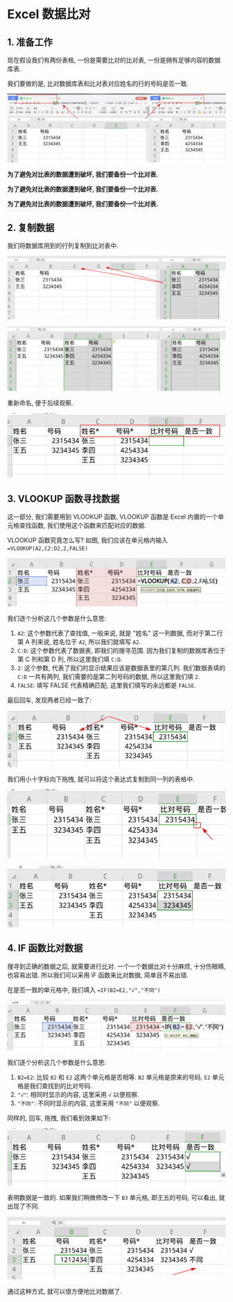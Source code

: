 # Excel 数据比对

## 1. 准备工作

现在假设我们有两份表格, 一份是需要比对的比对表, 一份是拥有足够内容的数据库表.

我们要做的是, 比对数据库表和比对表对应姓名的行的号码是否一致.

![](images/2021-11-19-10-59-43.png)

**为了避免对比表的数据遭到破坏, 我们要备份一个比对表.**

**为了避免对比表的数据遭到破坏, 我们要备份一个比对表.**

**为了避免对比表的数据遭到破坏, 我们要备份一个比对表.**

## 2. 复制数据

我们将数据库用到的行列复制到比对表中.

![](images/2021-11-19-11-10-50.png)

![](images/2021-11-19-11-11-23.png)

重新命名, 便于后续观察.

![](images/2021-11-19-11-12-57.png)

## 3. VLOOKUP 函数寻找数据

这一部分, 我们需要用到 VLOOKUP 函数, VLOOKUP 函数是 Excel 内置的一个单元格查找函数, 我们使用这个函数来匹配对应的数据.

VLOOKUP 函数究竟怎么写? 如图, 我们应该在单元格内输入 `=VLOOKUP(A2,C2:D2,2,FALSE)`

![](images/2021-11-19-11-33-18.png)

我们逐个分析这几个参数是什么意思:

1. `A2`: 这个参数代表了查找值, 一般来说, 就是 "姓名" 这一列数据, 而对于第二行第 A 列来说, 姓名位于 `A2`, 所以我们就填写 `A2`.
2. `C:D`: 这个参数代表了数据表, 即我们的搜寻范围. 因为我们复制的数据库表位于第 C 列和第 D 列, 所以这里我们填 `C:D`.
3. `2`: 这个参数, 代表了我们的显示结果应该是数据表里的第几列. 我们数据表填的 `C:D` 一共有两列, 我们需要的是第二列号码的数据, 所以这里我们填 `2`.
4. `FALSE`: 填写 FALSE 代表精确匹配, 这里我们填写的永远都是 `FALSE`.

最后回车, 发现两者已经一致了:

![](images/2021-11-19-11-34-47.png)

我们用小十字标向下拖拽, 就可以将这个表达式复制到同一列的表格中.

![](images/2021-11-19-11-39-20.png)

![](images/2021-11-19-11-39-36.png)

## 4. IF 函数比对数据

搜寻到正确的数据之后, 就需要进行比对. 一个一个数据比对十分麻烦, 十分伤眼睛, 也容易出错. 所以我们可以采用 IF 函数来比对数据, 简单且不易出错.

在是否一致的单元格中, 我们填入 `=IF(B2=E2,"√","不同")` 

![](images/2021-11-19-12-32-33.png)

我们逐个分析这几个参数是什么意思:

1. `B2=E2`: 比较 `B2` 和 `E2` 这两个单元格是否相等. `B2` 单元格是原来的号码, `E2` 单元格是我们查找到的比对号码.
2. `"√"`: 相同时显示的内容, 这里采用 `√` 以便观察.
3. `"不同"`: 不同时显示的内容, 这里采用 `"不同"` 以便观察.

同样的, 回车, 拖拽, 我们看到效果如下:

![](images/2021-11-19-12-35-33.png)

表明数据是一致的. 如果我们稍微修改一下 `B3` 单元格, 即王五的号码, 可以看出, 就出现了不同.

![](images/2021-11-19-12-36-53.png)

通过这种方式, 就可以很方便地比对数据了.

